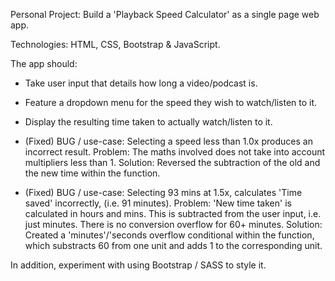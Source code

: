 Personal Project:
Build a 'Playback Speed Calculator' as a single page web app.

Technologies: HTML, CSS, Bootstrap & JavaScript.

The app should:
- Take user input that details how long a video/podcast is.
- Feature a dropdown menu for the speed they wish to watch/listen to it.
- Display the resulting time taken to actually watch/listen to it.

- (Fixed) BUG / use-case: Selecting a speed less than 1.0x produces an incorrect result.
    Problem: The maths involved does not take into account multipliers less than 1. 
    Solution: Reversed the subtraction of the old and the new time within the function.

- (Fixed) BUG / use-case: Selecting 93 mins at 1.5x, calculates 'Time saved' incorrectly, (i.e. 91 minutes).
    Problem: 'New time taken' is calculated in hours and mins. This is subtracted from the user input, i.e. just minutes. There is no conversion overflow for 60+ minutes.
    Solution: Created a 'minutes'/'seconds overflow conditional within the function, which substracts 60 from one unit and adds 1 to the corresponding unit.

In addition, experiment with using Bootstrap / SASS to style it.

